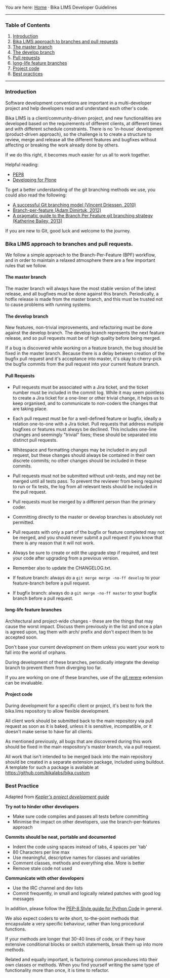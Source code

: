 You are here: [Home](https://github.com/bikalabs/Bika-LIMS/wiki) · Bika LIMS Developer Guidelines

***

### Table of Contents

1. [Introduction](#introduction)
1. [Bika LIMS approach to branches and pull requests](#bika-lims-approach-to-branches-and-pull-requests)
1. [The master branch](#the-master-branch)
1. [The develop branch](#the-develop-branch)
1. [Pull requests](#pull-requests)
1. [long-life feature branches](#long-life-feature-branches)
1. [Project code](#project-code)
1. [Best practices](#best-practices)

***

### Introduction

Software development conventions are important in a multi-developer project and help developers read and understand each other's code.

Bika LIMS is a client/community-driven project, and new functionalities are developed based on the requirements of different clients, at different times and with different schedule constraints.  There is no 'in-house' development (product-driven approach), so the challenge is to create a structure to review, merge and release all the different features and bugfixes without affecting or breaking the work already done by others.

If we do this right, it becomes much easier for us all to work together.

Helpful reading:

- [PEP8](https://www.python.org/dev/peps/pep-0008/)
- [Developing for Plone](http://docs.plone.org/develop/index.html)

To get a better understanding of the git branching methods we use, you could also read the following:

- [A successful Git branching model (Vincent Driessen, 2010)](http://nvie.com/posts/a-successful-git-branching-model/)
- [Branch-per-feature (Adam Dimirtuk, 2012)](http://dymitruk.com/blog/2012/02/05/branch-per-feature/)
- [A pragmatic guide to the Branch Per Feature git branching strategy (Katherine Bailey, 2013)](https://www.acquia.com/blog/pragmatic-guide-branch-feature-git-branching-strategy)

If you are new to Git, good luck and welcome to the journey.

### Bika LIMS approach to branches and pull requests.

We follow a simple approach to the Branch-Per-Feature (BPF) workflow, and in order to maintain a relaxed atmosphere there are a few important rules that we follow.

#### The master branch

The master branch will always have the most stable version of the latest release, and all bugfixes must be done against this branch.  Periodically, a hotfix release is made from the master branch, and this must be trusted not to cause problems with running systems.

#### The develop branch

New features, non-trivial improvements, and refactoring must be done against the develop branch.  The develop branch represents the next feature release, and so pull requests must be of high quality before being merged.

If a bug is discovered while working on a feature branch, the bug should be fixed in the master branch.  Because there is a delay between creation of the bugfix pull request and it's acceptance into master, it's okay to cherry-pick the bugfix commits from the pull request into your current feature branch.

#### Pull Requests

- Pull requests must be associated with a Jira ticket, and the ticket number must be included in the commit log.  While it may seem pointless to create a Jira ticket for a one-liner or other trivial change, it helps us to keep organised, and to communicate to non-coders the changes that are taking place.

- Each pull request must be for a well-defined feature or bugfix, ideally a relation one-to-one with a Jira ticket.  Pull requests that address multiple bugfixes or features must always be declined.  This includes one-line changes and seemingly "trivial" fixes; these should be separated into distinct pull requests.

- Whitespace and formatting changes may be included in any pull request, but these changes should always be contained in their own discrete commits; no other changes should be included in these commits.

- Pull requests must not be submitted without unit-tests, and may not be merged until all tests pass.  To prevent the reviewer from being required to run or fix tests, the log from all relevant tests should be included in the pull request.

- Pull requests must be merged by a different person than the primary coder.

- Committing directly to the master or develop branches is absolutely not permitted.

- Pull requests with only a part of the bugfix or feature completed may not be merged, and you should never submit a pull request if you know that there is any reason that it will not work.
  
- Always be sure to create or edit the upgrade step if required, and test your code after upgrading from a previous version.

- Remember also to update the CHANGELOG.txt.

- If feature branch: always do a `git merge merge -no-ff develop` to your feature-branch before a pull request.

- If bugfix branch: always do a `git merge -no-ff master` to your bugfix branch before a pull request.

#### long-life feature branches

Architectural and project-wide changes - these are the things that may cause the worst impact.  Discuss them previously in the list and once a plan is agreed upon, tag them with arch/ prefix and don't expect them to be accepted soon.

Don't base your current development on them unless you want your work to fall into the world of orphans.

During development of these branches, periodically integrate the develop branch to prevent them from diverging too far.

If you are working on one of these branches, use of the [git rerere](http://git-scm.com/docs/git-rerere) extension can be invaluable.

#### Project code

During development for a specific client or project, it's best to fork the bika.lims repository to allow flexible development.

All client work should be submitted back to the main repository via pull request as soon as it is baked, unless it is sensitive, incompatible, or it doesn't make sense to have for all clients.

As mentioned previously, all bugs that are discovered during this work should be fixed in the main respository's master branch, via a pull request.

All work that isn't intended to be merged back into the main repository should be created in a separate extension package, included using buildout.  A template for such a package is available at https://github.com/bikalabs/bika.custom

### Best Practice

Adapted from *[Kepler's project development guide](https://kepler-project.org/developers/reference/software-development-guidelines)*

**Try not to hinder other developers**
* Make sure code compiles and passes all tests before committing
* Minimise the impact on other developers, use the branch-per-features approach

**Commits should be neat, portable and documented**
* Indent the code using spaces instead of tabs, 4 spaces per 'tab'
* 80 Characters per line max
* Use meaningful, descriptive names for classes and variables
* Comment classes, methods and everything else. More is better
* Remove stale code not used

**Communicate with other developers**
* Use the IRC channel and dev lists
* Commit frequently, in small and logically related patches with good log messages

In addition, please follow the [PEP-8 Style guide for Python Code](http://legacy.python.org/dev/peps/pep-0008/) in general.

We also expect coders to write short, to-the-point methods that encapsulate a very specific behaviour, rather than long procedural functions.

If your methods are longer that 30-40 lines of code, or if they have extensive conditional blocks or switch statements, break them up into more methods.

Related and equally important, is factoring common procedures into their own classes or methods. When you find yourself writing the same type of functionality more than once, it is time to refactor.
